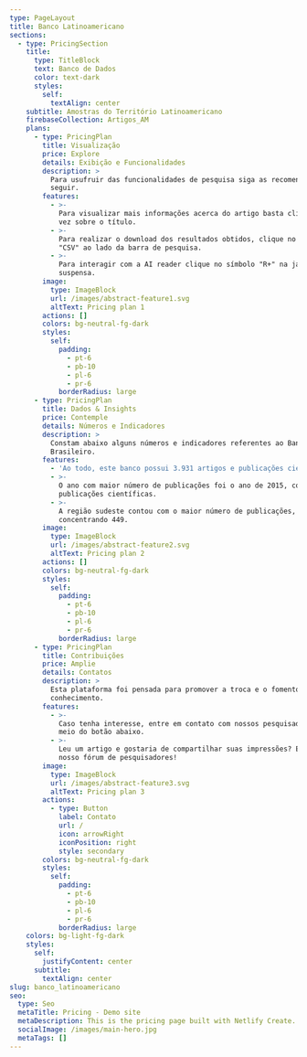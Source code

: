 ```yaml
---
type: PageLayout
title: Banco Latinoamericano
sections:
  - type: PricingSection
    title:
      type: TitleBlock
      text: Banco de Dados
      color: text-dark
      styles:
        self:
          textAlign: center
    subtitle: Amostras do Território Latinoamericano
    firebaseCollection: Artigos_AM
    plans:
      - type: PricingPlan
        title: Visualização
        price: Explore
        details: Exibição e Funcionalidades
        description: >
          Para usufruir das funcionalidades de pesquisa siga as recomendações a
          seguir.
        features:
          - >-
            Para visualizar mais informações acerca do artigo basta clicar uma
            vez sobre o título.
          - >-
            Para realizar o download dos resultados obtidos, clique no botão
            "CSV" ao lado da barra de pesquisa.
          - >-
            Para interagir com a AI reader clique no símbolo "R+" na janela
            suspensa.
        image:
          type: ImageBlock
          url: /images/abstract-feature1.svg
          altText: Pricing plan 1
        actions: []
        colors: bg-neutral-fg-dark
        styles:
          self:
            padding:
              - pt-6
              - pb-10
              - pl-6
              - pr-6
            borderRadius: large
      - type: PricingPlan
        title: Dados & Insights
        price: Contemple
        details: Números e Indicadores
        description: >
          Constam abaixo alguns números e indicadores referentes ao Banco
          Brasileiro.
        features:
          - 'Ao todo, este banco possui 3.931 artigos e publicações científicas.'
          - >-
            O ano com maior número de publicações foi o ano de 2015, com 453
            publicações científicas.
          - >-
            A região sudeste contou com o maior número de publicações,
            concentrando 449.
        image:
          type: ImageBlock
          url: /images/abstract-feature2.svg
          altText: Pricing plan 2
        actions: []
        colors: bg-neutral-fg-dark
        styles:
          self:
            padding:
              - pt-6
              - pb-10
              - pl-6
              - pr-6
            borderRadius: large
      - type: PricingPlan
        title: Contribuições
        price: Amplie
        details: Contatos
        description: >
          Esta plataforma foi pensada para promover a troca e o fomento de
          conhecimento.
        features:
          - >-
            Caso tenha interesse, entre em contato com nossos pesquisadores por
            meio do botão abaixo.
          - >-
            Leu um artigo e gostaria de compartilhar suas impressões? Entre para
            nosso fórum de pesquisadores!
        image:
          type: ImageBlock
          url: /images/abstract-feature3.svg
          altText: Pricing plan 3
        actions:
          - type: Button
            label: Contato
            url: /
            icon: arrowRight
            iconPosition: right
            style: secondary
        colors: bg-neutral-fg-dark
        styles:
          self:
            padding:
              - pt-6
              - pb-10
              - pl-6
              - pr-6
            borderRadius: large
    colors: bg-light-fg-dark
    styles:
      self:
        justifyContent: center
      subtitle:
        textAlign: center
slug: banco_latinoamericano
seo:
  type: Seo
  metaTitle: Pricing - Demo site
  metaDescription: This is the pricing page built with Netlify Create.
  socialImage: /images/main-hero.jpg
  metaTags: []
---
```

